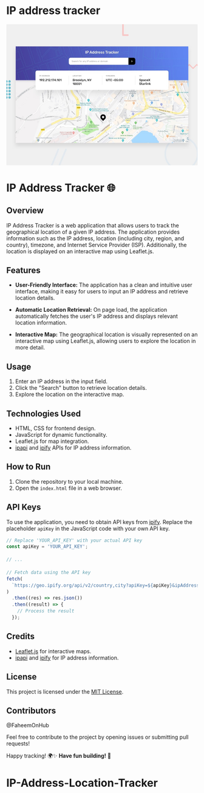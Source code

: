# IP address tracker

![Design preview for the IP address tracker coding challenge](./design/desktop-preview.jpg)

# IP Address Tracker 🌐

## Overview

IP Address Tracker is a web application that allows users to track the geographical location of a given IP address. The application provides information such as the IP address, location (including city, region, and country), timezone, and Internet Service Provider (ISP). Additionally, the location is displayed on an interactive map using Leaflet.js.

## Features

- **User-Friendly Interface:** The application has a clean and intuitive user interface, making it easy for users to input an IP address and retrieve location details.

- **Automatic Location Retrieval:** On page load, the application automatically fetches the user's IP address and displays relevant location information.

- **Interactive Map:** The geographical location is visually represented on an interactive map using Leaflet.js, allowing users to explore the location in more detail.

## Usage

1. Enter an IP address in the input field.
2. Click the "Search" button to retrieve location details.
3. Explore the location on the interactive map.

## Technologies Used

- HTML, CSS for frontend design.
- JavaScript for dynamic functionality.
- Leaflet.js for map integration.
- [ipapi](https://ipapi.co/) and [ipify](https://geo.ipify.org/) APIs for IP address information.

## How to Run

1. Clone the repository to your local machine.
2. Open the `index.html` file in a web browser.

## API Keys

To use the application, you need to obtain API keys from [ipify](https://geo.ipify.org/). Replace the placeholder `apiKey` in the JavaScript code with your own API key.

```javascript
// Replace 'YOUR_API_KEY' with your actual API key
const apiKey = 'YOUR_API_KEY';

// ...

// Fetch data using the API key
fetch(
  `https://geo.ipify.org/api/v2/country,city?apiKey=${apiKey}&ipAddress=${inputValue}`
)
  .then((res) => res.json())
  .then((result) => {
    // Process the result
  });
```

## Credits

- [Leaflet.js](https://leafletjs.com/) for interactive maps.
- [ipapi](https://ipapi.co/) and [ipify](https://geo.ipify.org/) for IP address information.

## License

This project is licensed under the [MIT License](LICENSE).

## Contributors

@FaheemOnHub

Feel free to contribute to the project by opening issues or submitting pull requests!

Happy tracking! 🌍✨
**Have fun building!** 🚀
# IP-Address-Location-Tracker
